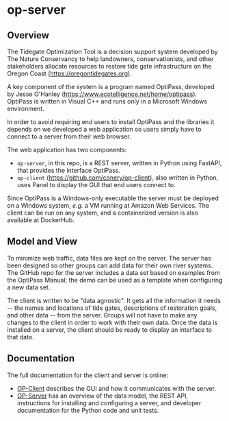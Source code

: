 # op-server

## Overview

The Tidegate Optimization Tool is a decision support system developed by The Nature Conservancy to help landowners, conservationists, and other stakeholders allocate resources to restore tide gate infrastructure on the Oregon Coast (https://oregontidegates.org).

A key component of the system is a program named OptiPass, developed by Jesse O'Hanley (https://www.ecotelligence.net/home/optipass).  OptiPass is written in Visual C++ and runs only in a Microsoft Windows environment.

In order to avoid requiring end users to install OptiPass and the libraries it depends on we developed a web application so users simply have to connect to a server from their web browser.  

The web application has two components:  

- `op-server`, in this repo, is a REST server, written in Python using FastAPI, that provides the interface OptiPass.
- `op-client` (https://github.com/conery/op-client), also written in Python, uses Panel to display the GUI that end users connect to.

Since OptiPass is a Windows-only executable the server must be deployed on a Windows system, _e.g._ a VM running at Amazon Web Services.  The client can be run on any system, and a containerized version is also available at DockerHub.

## Model and View

To minimize web traffic, data files are kept on the server.
The server has been designed so other groups can add data for their own river systems.
The GitHub repo for the server includes a data set based on examples from the OptiPass Manual; the demo can be used as a template when configuring a new data set.

The client is written to be "data agnostic".
It gets all the information it needs -- the names and locations of tide gates, descriptions of restoration goals, and other data -- from the server.
Groups will not have to make any changes to the client in order to work with their own data.
Once the data is installed on a server, the client should be ready to display an interface to that data.

## Documentation

The full documentation for the client and server is online:

- [OP-Client](https://conery.github.io/op-client/) describes the GUI and how it communicates with the server.
- [OP-Server](https://conery.github.io/op-server/) has an overview of the data model, the REST API, instructions for installing and configuring a server, and developer documentation for the Python code and unit tests.
